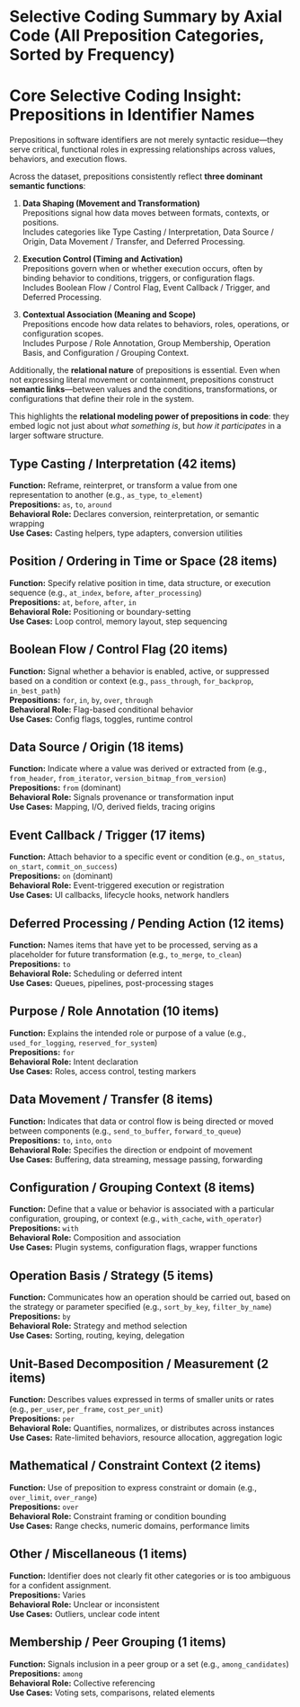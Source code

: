 # Selective Coding Summary by Axial Code (All Preposition Categories, Sorted by Frequency)

# Core Selective Coding Insight: Prepositions in Identifier Names

Prepositions in software identifiers are not merely syntactic residue—they serve critical, functional roles in expressing relationships across values, behaviors, and execution flows.

Across the dataset, prepositions consistently reflect **three dominant semantic functions**:

1. **Data Shaping (Movement and Transformation)**  
   Prepositions signal how data moves between formats, contexts, or positions.  
   Includes categories like Type Casting / Interpretation, Data Source / Origin, Data Movement / Transfer, and Deferred Processing.  
     
2. **Execution Control (Timing and Activation)**  
   Prepositions govern when or whether execution occurs, often by binding behavior to conditions, triggers, or configuration flags.  
   Includes Boolean Flow / Control Flag, Event Callback / Trigger, and Deferred Processing.  
     
3. **Contextual Association (Meaning and Scope)**  
   Prepositions encode how data relates to behaviors, roles, operations, or configuration scopes.  
   Includes Purpose / Role Annotation, Group Membership, Operation Basis, and Configuration / Grouping Context.

Additionally, the **relational nature** of prepositions is essential. Even when not expressing literal movement or containment, prepositions construct **semantic links**—between values and the conditions, transformations, or configurations that define their role in the system.

This highlights the **relational modeling power of prepositions in code**: they embed logic not just about *what something is*, but *how it participates* in a larger software structure.

## Type Casting / Interpretation (42 items)
**Function:** Reframe, reinterpret, or transform a value from one representation to another (e.g., `as_type`, `to_element`)  
**Prepositions:** `as`, `to`, `around`  
**Behavioral Role:** Declares conversion, reinterpretation, or semantic wrapping  
**Use Cases:** Casting helpers, type adapters, conversion utilities

## Position / Ordering in Time or Space (28 items)
**Function:** Specify relative position in time, data structure, or execution sequence (e.g., `at_index`, `before`, `after_processing`)  
**Prepositions:** `at`, `before`, `after`, `in`  
**Behavioral Role:** Positioning or boundary-setting  
**Use Cases:** Loop control, memory layout, step sequencing

## Boolean Flow / Control Flag (20 items)
**Function:** Signal whether a behavior is enabled, active, or suppressed based on a condition or context (e.g., `pass_through`, `for_backprop`, `in_best_path`)  
**Prepositions:** `for`, `in`, `by`, `over`, `through`  
**Behavioral Role:** Flag-based conditional behavior  
**Use Cases:** Config flags, toggles, runtime control

## Data Source / Origin (18 items)
**Function:** Indicate where a value was derived or extracted from (e.g., `from_header`, `from_iterator`, `version_bitmap_from_version`)  
**Prepositions:** `from` (dominant)  
**Behavioral Role:** Signals provenance or transformation input  
**Use Cases:** Mapping, I/O, derived fields, tracing origins

## Event Callback / Trigger (17 items)
**Function:** Attach behavior to a specific event or condition (e.g., `on_status`, `on_start`, `commit_on_success`)  
**Prepositions:** `on` (dominant)  
**Behavioral Role:** Event-triggered execution or registration  
**Use Cases:** UI callbacks, lifecycle hooks, network handlers

## Deferred Processing / Pending Action (12 items)
**Function:** Names items that have yet to be processed, serving as a placeholder for future transformation (e.g., `to_merge`, `to_clean`)  
**Prepositions:** `to`  
**Behavioral Role:** Scheduling or deferred intent  
**Use Cases:** Queues, pipelines, post-processing stages

## Purpose / Role Annotation (10 items)
**Function:** Explains the intended role or purpose of a value (e.g., `used_for_logging`, `reserved_for_system`)  
**Prepositions:** `for`  
**Behavioral Role:** Intent declaration  
**Use Cases:** Roles, access control, testing markers

## Data Movement / Transfer (8 items)
**Function:** Indicates that data or control flow is being directed or moved between components (e.g., `send_to_buffer`, `forward_to_queue`)  
**Prepositions:** `to`, `into`, `onto`  
**Behavioral Role:** Specifies the direction or endpoint of movement  
**Use Cases:** Buffering, data streaming, message passing, forwarding

## Configuration / Grouping Context (8 items)
**Function:** Define that a value or behavior is associated with a particular configuration, grouping, or context (e.g., `with_cache`, `with_operator`)  
**Prepositions:** `with`  
**Behavioral Role:** Composition and association  
**Use Cases:** Plugin systems, configuration flags, wrapper functions

## Operation Basis / Strategy (5 items)
**Function:** Communicates how an operation should be carried out, based on the strategy or parameter specified (e.g., `sort_by_key`, `filter_by_name`)  
**Prepositions:** `by`  
**Behavioral Role:** Strategy and method selection  
**Use Cases:** Sorting, routing, keying, delegation

## Unit-Based Decomposition / Measurement (2 items)
**Function:** Describes values expressed in terms of smaller units or rates (e.g., `per_user`, `per_frame`, `cost_per_unit`)  
**Prepositions:** `per`  
**Behavioral Role:** Quantifies, normalizes, or distributes across instances  
**Use Cases:** Rate-limited behaviors, resource allocation, aggregation logic

## Mathematical / Constraint Context (2 items)
**Function:** Use of preposition to express constraint or domain (e.g., `over_limit`, `over_range`)  
**Prepositions:** `over`  
**Behavioral Role:** Constraint framing or condition bounding  
**Use Cases:** Range checks, numeric domains, performance limits

## Other / Miscellaneous (1 items)
**Function:** Identifier does not clearly fit other categories or is too ambiguous for a confident assignment.  
**Prepositions:** Varies  
**Behavioral Role:** Unclear or inconsistent  
**Use Cases:** Outliers, unclear code intent

## Membership / Peer Grouping (1 items)
**Function:** Signals inclusion in a peer group or a set (e.g., `among_candidates`)  
**Prepositions:** `among`  
**Behavioral Role:** Collective referencing  
**Use Cases:** Voting sets, comparisons, related elements  
